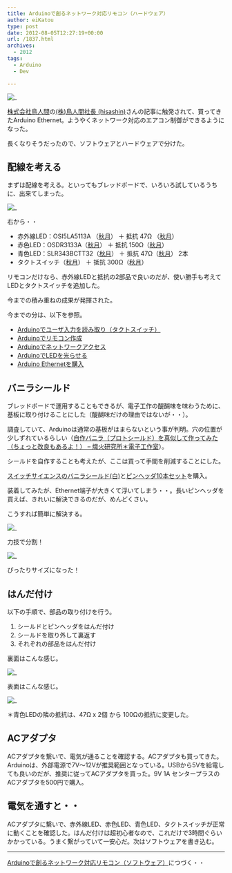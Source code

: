 ```yaml
---
title: Arduinoで創るネットワーク対応リモコン（ハードウェア）
author: eiKatou
type: post
date: 2012-08-05T12:27:19+00:00
url: /1837.html
archives:
  - 2012
tags:
  - Arduino
  - Dev

---
```

![_](/uploads/2012/08/arduino_remocon_hd5.jpg)
  
[株式会社鳥人間][2]の[(株)鳥人間社長 (hisashin)][3]さんの記事に触発されて、買ってきたArduino Ethernet。ようやくネットワーク対応のエアコン制御ができるようになった。

長くなりそうだったので、ソフトウェアとハードウェアで分けた。

<!--more-->

## 配線を考える

まずは配線を考える。といってもブレッドボードで、いろいろ試しているうちに、出来てしまった。

![_](/uploads/2012/08/arduino_remocon_hd1.jpg)
  
右から・・

  * 赤外線LED：OSI5LA5113A （[秋月][5]） ＋ 抵抗 47Ω （[秋月][6]）
  * 赤色LED：OSDR3133A（[秋月][7]） ＋ 抵抗 150Ω（[秋月][8]）
  * 青色LED：SLR343BCTT32（[秋月][9]） ＋ 抵抗 47Ω（[秋月][6]） 2本
  * タクトスイッチ（[秋月][10]） ＋ 抵抗 300Ω（[秋月][11]）

リモコンだけなら、赤外線LEDと抵抗の2部品で良いのだが、使い勝手も考えてLEDとタクトスイッチを追加した。

今までの積み重ねの成果が発揮された。
  
今までの分は、以下を参照。

  * [Arduinoでユーザ入力を読み取り（タクトスイッチ）][12]
  * [Arduinoでリモコン作成][13]
  * [Arduinoでネットワークアクセス][14]
  * [ArduinoでLEDを光らせる][15]
  * [Arduino Ethernetを購入][16]

## バニラシールド

ブレッドボードで運用することもできるが、電子工作の醍醐味を味わうために、基板に取り付けることにした（醍醐味だけの理由ではないが・・）。

調査していて、Arduinoは通常の基板がはまらないという事が判明。穴の位置が少しずれているらしい（[自作バニラ（プロトシールド）を真似して作ってみた（ちょっと改良もあるよ！） &#8211; 熾火研究所＊電子工作室][17]）。

シールドを自作することも考えたが、ここは買って手間を削減することにした。
  
[スイッチサイエンスのバニラシールド(白)][18]と[ピンヘッダ10本セット][19]を購入。

装着してみたが、Ethernet端子が大きくて浮いてしまう・・。長いピンヘッダを買えば、きれいに解決できるのだが、めんどくさい。

こうすれば簡単に解決する。
  
![_](/uploads/2012/08/arduino_remocon_hd2.jpg)
  
力技で分割！

![_](/uploads/2012/08/arduino_remocon_hd3.jpg)
  
ぴったりサイズになった！ 

## はんだ付け

以下の手順で、部品の取り付けを行う。

  1. シールドとピンヘッダをはんだ付け
  2. シールドを取り外して裏返す
  3. それぞれの部品をはんだ付け

裏面はこんな感じ。
  
![_](/uploads/2012/08/arduino_remocon_hd6.jpg)

表面はこんな感じ。
  
![_](/uploads/2012/08/arduino_remocon_hd4.jpg)
  
＊青色LEDの隣の抵抗は、47Ω x 2個 から 100Ωの抵抗に変更した。 

## ACアダプタ

ACアダプタを繋いで、電気が通ることを確認する。ACアダプタも買ってきた。Arduinoは、外部電源で7V～12Vが推奨範囲となっている。USBから5Vを給電しても良いのだが、推奨に従ってACアダプタを買った。9V 1A センタープラスのACアダプタを500円で購入。

## 電気を通すと・・

ACアダプタに繋いで、赤外線LED、赤色LED、青色LED、タクトスイッチが正常に動くことを確認した。はんだ付けは超初心者なので、これだけで3時間ぐらいかかっている。うまく繋がっていて一安心だ。次はソフトウェアを書き込む。

* * *

[Arduinoで創るネットワーク対応リモコン（ソフトウェア）][24]につづく・・

 [1]: /uploads/2012/08/arduino_remocon_hd5.jpg
 [2]: http://www.tori.st/
 [3]: https://twitter.com/hisashin
 [4]: /uploads/2012/08/arduino_remocon_hd1.jpg
 [5]: http://akizukidenshi.com/catalog/g/gI-04311/
 [6]: http://akizukidenshi.com/catalog/g/gR-25470/
 [7]: http://akizukidenshi.com/catalog/g/gI-00562/
 [8]: http://akizukidenshi.com/catalog/g/gR-25151/
 [9]: http://akizukidenshi.com/catalog/g/gI-03988/
 [10]: http://akizukidenshi.com/catalog/g/gP-03647/
 [11]: http://akizukidenshi.com/catalog/g/gR-25331/
 [12]: /1821.html
 [13]: /1796.html
 [14]: /1760.html
 [15]: /1699.html
 [16]: /1663.html
 [17]: http://d.hatena.ne.jp/OkibiWorksLabo/20100429/shield
 [18]: http://www.switch-science.com/products/detail.php?product_id=990
 [19]: http://www.switch-science.com/products/detail.php?product_id=92
 [20]: /uploads/2012/08/arduino_remocon_hd2.jpg
 [21]: /uploads/2012/08/arduino_remocon_hd3.jpg
 [22]: /uploads/2012/08/arduino_remocon_hd6.jpg
 [23]: /uploads/2012/08/arduino_remocon_hd4.jpg
 [24]: /1872.html
